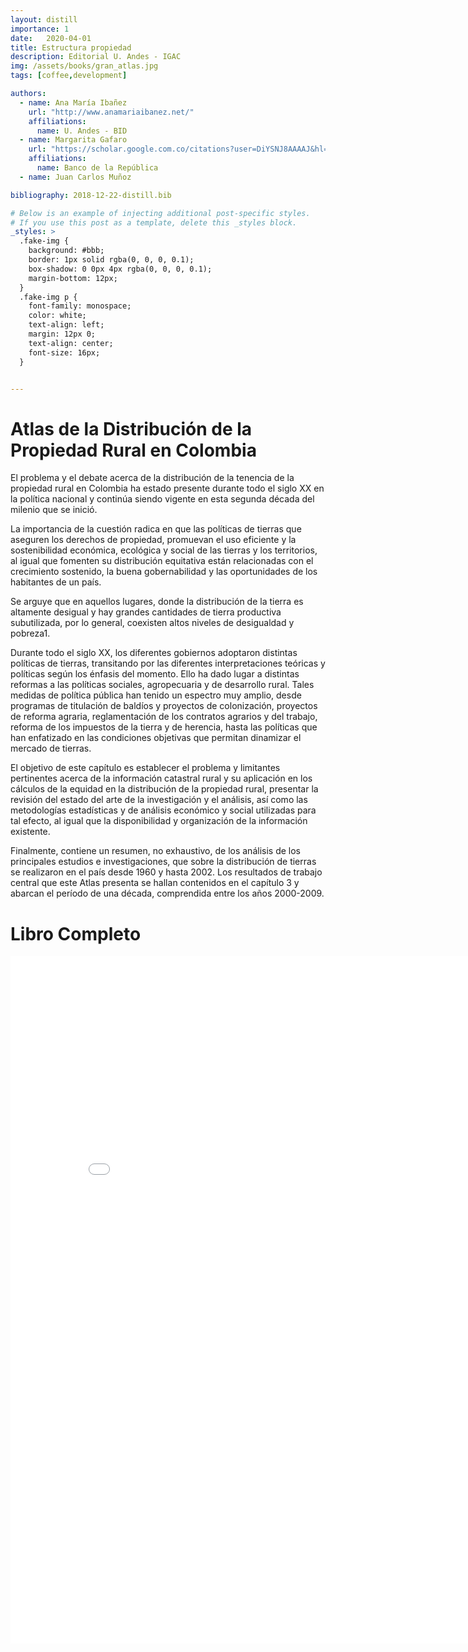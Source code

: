 ```yaml
---
layout: distill
importance: 1
date:   2020-04-01
title: Estructura propiedad
description: Editorial U. Andes - IGAC
img: /assets/books/gran_atlas.jpg
tags: [coffee,development]

authors:
  - name: Ana María Ibañez
    url: "http://www.anamariaibanez.net/"
    affiliations:
      name: U. Andes - BID
  - name: Margarita Gafaro
    url: "https://scholar.google.com.co/citations?user=DiYSNJ8AAAAJ&hl=es"
    affiliations:
      name: Banco de la República
  - name: Juan Carlos Muñoz

bibliography: 2018-12-22-distill.bib

# Below is an example of injecting additional post-specific styles.
# If you use this post as a template, delete this _styles block.
_styles: >
  .fake-img {
    background: #bbb;
    border: 1px solid rgba(0, 0, 0, 0.1);
    box-shadow: 0 0px 4px rgba(0, 0, 0, 0.1);
    margin-bottom: 12px;
  }
  .fake-img p {
    font-family: monospace;
    color: white;
    text-align: left;
    margin: 12px 0;
    text-align: center;
    font-size: 16px;
  }


---
```


# Atlas de la Distribución de la Propiedad Rural en Colombia

El problema y el debate acerca de la distribución de la tenencia de la propiedad rural en Colombia ha estado presente durante todo el siglo XX en la política nacional y continúa siendo vigente en esta segunda década del milenio que se inició.

La importancia de la cuestión radica en que las políticas de tierras que aseguren los derechos de propiedad, promuevan el uso eficiente y la sostenibilidad económica, ecológica y social de las tierras y los territorios, al igual que fomenten su distribución equitativa están relacionadas con el crecimiento sostenido, la buena gobernabilidad y las oportunidades de los habitantes de un país.

Se arguye que en aquellos lugares, donde la distribución de la tierra es altamente desigual y hay grandes cantidades de tierra productiva subutilizada, por lo general, coexisten altos niveles de desigualdad y pobreza1.

Durante todo el siglo XX, los diferentes gobiernos adoptaron distintas políticas de tierras, transitando por las diferentes interpretaciones teóricas y políticas según los énfasis del momento. Ello ha dado lugar a distintas reformas a las políticas sociales, agropecuaria y de desarrollo rural. Tales medidas de política pública han tenido un espectro muy amplio, desde programas de titulación de baldíos y proyectos de colonización, proyectos de reforma agraria, reglamentación de los contratos agrarios y del trabajo, reforma de los impuestos de la tierra y de herencia, hasta las políticas que han enfatizado en las condiciones objetivas que permitan dinamizar el mercado de tierras.

El objetivo de este capítulo es establecer el problema y limitantes pertinentes acerca de la información catastral rural y su aplicación en los cálculos de la equidad en la distribución de la propiedad rural, presentar la revisión del estado del arte de la investigación y el análisis, así como las metodologías estadísticas y de análisis económico y social utilizadas para tal efecto, al igual que la disponibilidad y organización de la información existente.

Finalmente, contiene un resumen, no exhaustivo, de los análisis de los principales estudios e investigaciones, que sobre la distribución de tierras se realizaron en el país desde 1960 y hasta 2002. Los resultados de trabajo central que este Atlas presenta se hallan contenidos en el capítulo 3 y abarcan el período de una década, comprendida entre los años 2000-2009.

 # Libro Completo

 <iframe id="fred" style="border:0px solid #666CCD" title="PDF in an i-Frame" src="{{ site.baseurl }}/assets/pdf/Atlas_Propiedad_Colombia.pdf" frameborder="0" scrolling="auto" height="1100" width="850" ></iframe>
